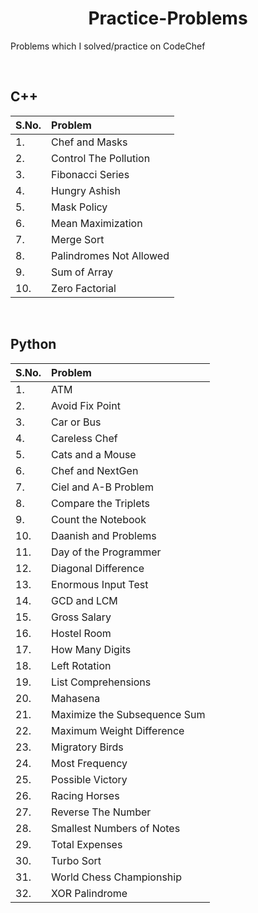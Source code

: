 <div align="center">
<h1>Practice-Problems</h1>
</div>

Problems  which I solved/practice on CodeChef

<br>

## C++

| S.No. | Problem |
|:------|:--------|
|1.     | Chef and Masks |
|2.     | Control The Pollution |
|3.     | Fibonacci Series |
|4.     | Hungry Ashish |
|5.     | Mask Policy |
|6.     | Mean Maximization |
|7.     | Merge Sort |
|8.     | Palindromes Not Allowed |
|9.     | Sum of Array |
|10.    | Zero Factorial |

<br>

## Python

| S.No. | Problem |
|:------|:--------|
|1.     | ATM |
|2.     | Avoid Fix Point |
|3.     | Car or Bus |
|4.     | Careless Chef |
|5.     | Cats and a Mouse |
|6.     | Chef and NextGen |
|7.     | Ciel and A-B Problem |
|8.     | Compare the Triplets |
|9.     | Count the Notebook |
|10.    | Daanish and Problems |
|11.    | Day of the Programmer |
|12.    | Diagonal Difference |
|13.    | Enormous Input Test |
|14.    | GCD and LCM |
|15.    | Gross Salary |
|16.    | Hostel Room |
|17.    | How Many Digits |
|18.    | Left Rotation |
|19.    | List Comprehensions |
|20.    | Mahasena |
|21.    | Maximize the Subsequence Sum |
|22.    | Maximum Weight Difference |
|23.    | Migratory Birds |
|24.    | Most Frequency |
|25.    | Possible Victory |
|26.    | Racing Horses |
|27.    | Reverse The Number |
|28.    | Smallest Numbers of Notes |
|29.    | Total Expenses |
|30.    | Turbo Sort |
|31.    | World Chess Championship |
|32.    | XOR Palindrome |
